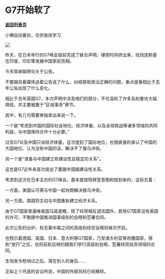 # G7开始软了

[**返回列表页**](/gzh/政事堂2019)

小懒自动备份，仅供查阅学习

![](https://mmbiz.qpic.cn/mmbiz_jpg/rxhS23yu8cPBnvywq9krvkCoibFaCbO6o2t2RkFksfSxU6OhJYm6p5Zh5ZwAaM87LlIHdC0pVfdrAdHw384rjeA/640?wx_fmt=jpeg)

昨天，在日本举行的G7峰会提前完成了联合声明，硬把时间挤出来，给则连斯基在印度、印尼等发展中国家前亮相。  

今天简单聊两句关于公告。  

不要跟风看媒体追着公告说了什么，纠结那些政治正确的问题，重点是看相比于去年公告出现了什么变化。

相比于去年英国G7，本次声明中涉及咱们的部分，不仅温和了许多及权重也大幅降低，并主要被置于“区域事务”章节。

其中，有几句需要单独拿出来说一下。

一个是“考虑到中国的国际社会地位、经济体量，以及全球挑战等诸多领域的共同利益，与中国保持合作十分必要。”  

过去G7论及中国只谈经济体量，这次提到了国际地位，也很直接的承认了中国的大国地位，认为没有中国的话，解决不了俄乌冲突。

另一个是“准备与中国建立有建设性且稳定的关系”。

这也是G7近年来首次提出了要跟中国搞建设性关系。  

考虑到这次在日本主办的G7峰会，基本是按照拜登意图和规划来的，这标志着：

一方面，美国认可需与中国一起协商解决俄乌冲突。

另一方面，美国将主动与中国重新建立经济关系。  

由于G7国家普遍唯美国马首是瞻，除了经常唱反调法国外，其他G7国家没有美国的许可，不敢跟中国推进国事级别的会晤和签署合同。

此次公告的出炉，标志着中美之间的高级别经贸会晤将梯次开启。

也预示着德国、英国、日本、意大利等G7国家，乃至澳大利亚等昂撒国家，得到“放行”之后，也将前赴后继的跟我们举行高级别会晤，签署经贸投资领域的合同。

生怕发令枪响过之后，落在别人的身后......  

正如上个月底的会议所说，中国的外部风险已经解除。  

